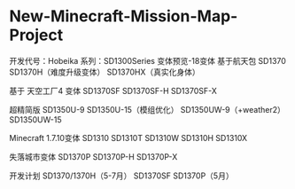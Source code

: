 # New-Minecraft-Mission-Map-Project
开发代号：Hobeika
系列：SD1300Series
变体预览-18变体
基于航天包
SD1370
SD1370H（难度升级变体）
SD1370HX（真实化身体）

基于 天空工厂4 变体
SD1370SF
SD1370SF-H
SD1370SF-X

超精简版
SD1350U-9
SD1350U-15（模组优化）
SD1350UW-9（+weather2）
SD1350UW-15

Minecraft 1.7.10变体
SD1310
SD1310T
SD1310W
SD1310H
SD1310X

失落城市变体
SD1370P
SD1370P-H
SD1370P-X

开发计划
SD1370/1370H（5-7月）
SD1370SF SD1370P（5月）
